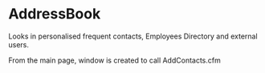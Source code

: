 AddressBook
===========

Looks in personalised frequent contacts, Employees Directory and external users.

From the main page, window is created to call AddContacts.cfm
